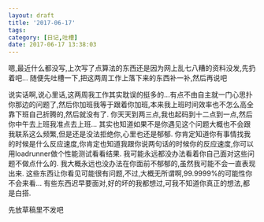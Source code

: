 ```yaml
---
layout: draft
title: '2017-06-17'
tags: 
category: [日记,吐槽]
date: 2017-06-17 13:38:03
---
```


嗯,最近什么都没写,上次写了点算法的东西还是因为网上乱七八糟的资料没发,先扔着吧...
随便先吐槽一下,把这两周工作上落下来的东西补一补,然后再说吧

<!--more-->

说实话啊,说心里话,这两周我工作其实耽误的挺多的...有点不由自主就一门心思扑你那边的问题了,然后你加班我等于跟着你加班,本来我上班时间效率也不怎么高全靠下班自己折腾的,然后就没有了.
你天天到两三点,我也起码到十二点到一点,然后你中午去上班我准点去上班...
其实也知道如果不是你遇见这个问题大概也不会跟我联系这么频繁,但是还是没法拒绝你,心里也还是郁郁.
你肯定知道你有事情找我的时候是什么反应速度,你肯定也知道我跟你说两句话的时候你的反应速度,你可以用loadrunner做个性能测试看看结果.
我可能永远都没办法看着你自己面对这些问题不做点什么的.
我大概永远也没办法在你面前不郁郁的,虽然我可能不会一直表现出来.
这些东西让你看见可能很有问题,不过,大概无所谓啊,99.9999%的可能性你不会来看...
有些东西迟早要面对,好的坏的我都想过,可我不知道你真正的想法,都是白搭.

先放草稿里不发吧